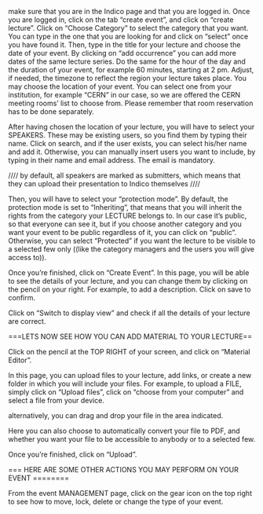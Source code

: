 make sure that you are in the Indico page and that you are logged in.
Once you are logged in, click on the tab “create event”, and click on “create lecture”.
Click on “Choose Category” to select the category that you want. You can type in the one that you are looking for and click on “select” once you have found it.
Then, type in the title for your lecture and choose the date of your event. By clicking on “add occurrence” you can add more dates of the same lecture series. Do the same for the hour of the day and the duration of your event, for example 60 minutes, starting at 2 pm.
Adjust, if needed, the timezone to reflect the region your lecture takes place.
You may choose the location of your event. You can select one from your institution, for example “CERN” in our case, so we are offered the CERN meeting rooms’ list to choose from. Please remember that room reservation has to be done separately.

After having chosen the location of your lecture, you will have to select your SPEAKERS.
These may be existing users, so you find them by typing their name. Click on search, and if the user exists, you can select his/her name and add it.
Otherwise, you can manually insert users you want to include, by typing in their name and email address. The email is mandatory.

////
by default, all speakers are marked as submitters, which
means that they can upload their presentation to Indico themselves
////


Then, you will have to select your “protection mode”. By default, the protection mode is set to “Inheriting”, that means that you will inherit the rights from the category your LECTURE belongs to. In our case it’s public, so that everyone can see it, but if you choose another category and you want your event to be public regardless of it, you can click on “public”. Otherwise, you can select “Protected” if you want the lecture to be visible to a selected few only ((like the category managers and the users you will give access to)).


Once you’re finished, click on “Create Event”.
In this page, you will be able to see the details of your lecture, and you can change them by clicking on the pencil on your right. 
For example, to add a description. Click on save to confirm.

Click on “Switch to display view” and check if all the details of your lecture are correct.


===LETS NOW SEE HOW YOU CAN ADD MATERIAL TO YOUR LECTURE==

Click on the pencil at the TOP RIGHT of your screen, and click on “Material Editor”.

In this page, you can upload files to your lecture, add links, or create a new folder in which you will include your files.
For example, to upload a FILE, simply click on “Upload files”, click on “choose from your computer” and select a file from your device.

alternatively, you can drag and drop your file in the area indicated.


Here you can also choose to automatically convert your file to PDF, and whether you want your file to be accessible to anybody or to a selected few.

Once you’re finished, click on “Upload”.

=== HERE ARE SOME OTHER ACTIONS YOU MAY PERFORM ON YOUR EVENT ========

From the event MANAGEMENT page, click on the gear icon on the top right to see how to move, lock, delete or change the type of your event.
